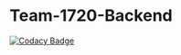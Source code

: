 # Team-1720-Backend

[![Codacy Badge](https://api.codacy.com/project/badge/Grade/a485942b2a3c4be69a3d35ab4719cee4)](https://app.codacy.com/gh/BuildForSDGCohort2/Team-1720-Backend?utm_source=github.com&utm_medium=referral&utm_content=BuildForSDGCohort2/Team-1720-Backend&utm_campaign=Badge_Grade_Settings)